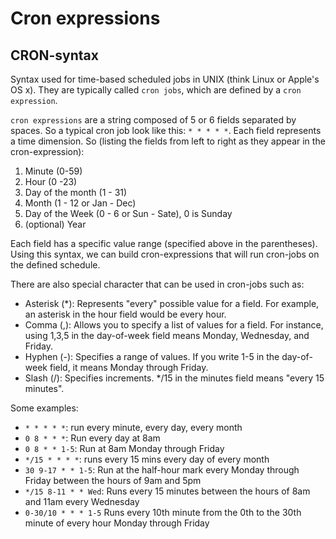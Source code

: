 # Cron expressions

## CRON-syntax

Syntax used for time-based scheduled jobs in UNIX (think Linux or Apple's OS x). They are typically called `cron jobs`, which are defined by a `cron expression`.

`cron expressions` are a string composed of 5 or 6 fields separated by spaces. So a typical cron job look like this: `* * * * *`. Each field represents a time dimension. So (listing the fields from left to right as they appear in the cron-expression):

1. Minute (0-59)
2. Hour (0 -23)
3. Day of the month (1 - 31)
4. Month (1 - 12 or Jan - Dec)
5. Day of the Week (0 - 6 or Sun - Sate), 0 is Sunday
6. (optional) Year

Each field has a specific value range (specified above in the parentheses). Using this syntax, we can build cron-expressions that will run cron-jobs on the defined schedule.

There are also special character that can be used in cron-jobs such as:

- Asterisk (\*): Represents "every" possible value for a field. For example, an asterisk in the hour field would be every hour.
- Comma (,): Allows you to specify a list of values for a field. For instance, using 1,3,5 in the day-of-week field means Monday, Wednesday, and Friday.
- Hyphen (-): Specifies a range of values. If you write 1-5 in the day-of-week field, it means Monday through Friday.
- Slash (/): Specifies increments. \*/15 in the minutes field means "every 15 minutes".

Some examples:

- `* * * * *`: run every minute, every day, every month
- `0 8 * * *`: Run every day at 8am
- `0 8 * * 1-5`: Run at 8am Monday through Friday
- `*/15 * * * *`: runs every 15 mins every day of every month
- `30 9-17 * * 1-5`: Run at the half-hour mark every Monday through Friday between the hours of 9am and 5pm
- `*/15 8-11 * * Wed`: Runs every 15 minutes between the hours of 8am and 11am every Wednesday
- `0-30/10 * * * 1-5` Runs every 10th minute from the 0th to the 30th minute of every hour Monday through Friday
